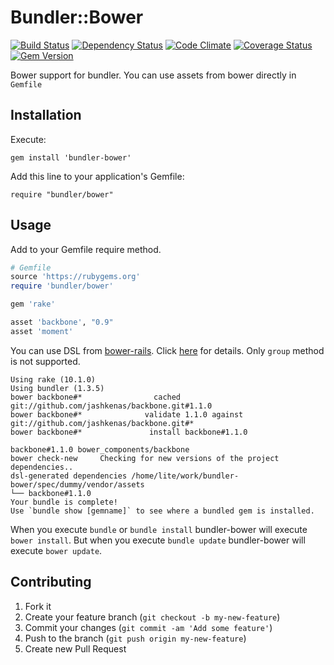 Bundler::Bower
==============

[![Build Status](https://secure.travis-ci.org/LTe/bundler-bower.png)](http://travis-ci.org/LTe/bundler-bower)
[![Dependency Status](https://gemnasium.com/LTe/bundler-bower.png)](https://gemnasium.com/LTe/bundler-bower)
[![Code Climate](https://codeclimate.com/github/LTe/bundler-bower.png)](https://codeclimate.com/github/LTe/bundler-bower)
[![Coverage Status](https://coveralls.io/repos/LTe/bundler-bower/badge.png?branch=master)](https://coveralls.io/r/LTe/bundler-bower?branch=master)
[![Gem Version](https://badge.fury.io/rb/dht.png)](http://badge.fury.io/rb/dht)

Bower support for bundler. You can use assets from bower directly in `Gemfile`

## Installation

Execute:

    gem install 'bundler-bower'

Add this line to your application's Gemfile:

    require "bundler/bower"

## Usage

Add to your Gemfile require method.

```ruby
# Gemfile
source 'https://rubygems.org'
require 'bundler/bower'

gem 'rake'

asset 'backbone', "0.9"
asset 'moment'
```

You can use DSL from [bower-rails](https://github.com/42dev/bower-rails). Click [here](https://github.com/42dev/bower-rails#ruby-dsl-configuration) for details. Only `group` method is not supported.

```
Using rake (10.1.0)
Using bundler (1.3.5)
bower backbone#*                cached git://github.com/jashkenas/backbone.git#1.1.0
bower backbone#*              validate 1.1.0 against git://github.com/jashkenas/backbone.git#*
bower backbone#*               install backbone#1.1.0

backbone#1.1.0 bower_components/backbone
bower check-new     Checking for new versions of the project dependencies..
dsl-generated dependencies /home/lite/work/bundler-bower/spec/dummy/vendor/assets
└── backbone#1.1.0
Your bundle is complete!
Use `bundle show [gemname]` to see where a bundled gem is installed.
```

When you execute `bundle` or `bundle install` bundler-bower will execute `bower install`. But when you execute `bundle update` bundler-bower will execute `bower update`.

## Contributing

1. Fork it
2. Create your feature branch (`git checkout -b my-new-feature`)
3. Commit your changes (`git commit -am 'Add some feature'`)
4. Push to the branch (`git push origin my-new-feature`)
5. Create new Pull Request
